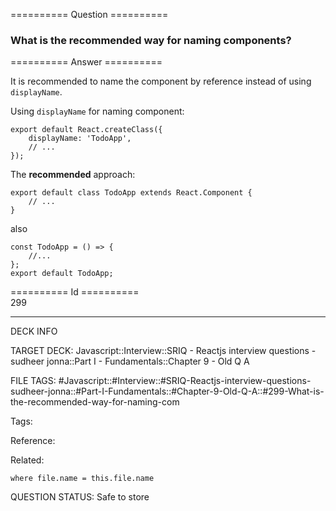 ========== Question ==========  

### What is the recommended way for naming components?  

========== Answer ==========  

It is recommended to name the component by reference instead of using `displayName`.

Using `displayName` for naming component:

<!-- codeblock-start -->
<pre><code class="hljs language-javascript"><span class="hljs-keyword">export</span> <span class="hljs-keyword">default</span> <span class="hljs-title class_">React</span>.<span class="hljs-title function_">createClass</span>({
    <span class="hljs-attr">displayName</span>: <span class="hljs-string">'TodoApp'</span>,
    <span class="hljs-comment">// ...</span>
});
</code></pre>
<!-- codeblock-end -->

The **recommended** approach:

<!-- codeblock-start -->
<pre><code class="hljs language-javascript"><span class="hljs-keyword">export</span> <span class="hljs-keyword">default</span> <span class="hljs-keyword">class</span> <span class="hljs-title class_">TodoApp</span> <span class="hljs-keyword">extends</span> <span class="hljs-title class_ inherited__">React.Component</span> {
    <span class="hljs-comment">// ...</span>
}
</code></pre>
<!-- codeblock-end -->

also

<!-- codeblock-start -->
<pre><code class="hljs language-javascript"><span class="hljs-keyword">const</span> <span class="hljs-title function_">TodoApp</span> = (<span class="hljs-params"></span>) => {
    <span class="hljs-comment">//...</span>
};
<span class="hljs-keyword">export</span> <span class="hljs-keyword">default</span> <span class="hljs-title class_">TodoApp</span>;
</code></pre>
<!-- codeblock-end -->

========== Id ==========  
299

---

DECK INFO

TARGET DECK: Javascript::Interview::SRIQ - Reactjs interview questions - sudheer jonna::Part I - Fundamentals::Chapter 9 - Old Q A

FILE TAGS: #Javascript::#Interview::#SRIQ-Reactjs-interview-questions-sudheer-jonna::#Part-I-Fundamentals::#Chapter-9-Old-Q-A::#299-What-is-the-recommended-way-for-naming-com

Tags:

Reference:

Related:

```dataview
where file.name = this.file.name
```
QUESTION STATUS: Safe to store
